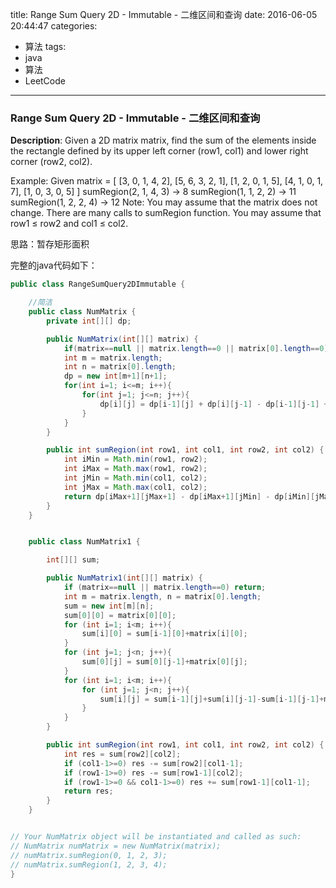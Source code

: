 




title: Range Sum Query 2D - Immutable - 二维区间和查询
date: 2016-06-05 20:44:47
categories: 
- 算法
tags: 
- java
- 算法
- LeetCode
<!--updated: 2016-06-05 21:40:47-->
---

### Range Sum Query 2D - Immutable - 二维区间和查询
**Description**: 
Given a 2D matrix matrix, find the sum of the elements inside the rectangle defined
 by its upper left corner (row1, col1) and lower right corner (row2, col2).

 Example: Given matrix = [
 [3, 0, 1, 4, 2],
 [5, 6, 3, 2, 1],
 [1, 2, 0, 1, 5],
 [4, 1, 0, 1, 7],
 [1, 0, 3, 0, 5]
 ]
 sumRegion(2, 1, 4, 3) -> 8
 sumRegion(1, 1, 2, 2) -> 11
 sumRegion(1, 2, 2, 4) -> 12
 Note:
 You may assume that the matrix does not change.
 There are many calls to sumRegion function.
 You may assume that row1 ≤ row2 and col1 ≤ col2.
 
思路：暂存矩形面积

完整的java代码如下：

```java
public class RangeSumQuery2DImmutable {

    //简洁
    public class NumMatrix {
        private int[][] dp;

        public NumMatrix(int[][] matrix) {
            if(matrix==null || matrix.length==0 || matrix[0].length==0) return;
            int m = matrix.length;
            int n = matrix[0].length;
            dp = new int[m+1][n+1];
            for(int i=1; i<=m; i++){
                for(int j=1; j<=n; j++){
                    dp[i][j] = dp[i-1][j] + dp[i][j-1] - dp[i-1][j-1] + matrix[i-1][j-1] ;
                }
            }
        }

        public int sumRegion(int row1, int col1, int row2, int col2) {
            int iMin = Math.min(row1, row2);
            int iMax = Math.max(row1, row2);
            int jMin = Math.min(col1, col2);
            int jMax = Math.max(col1, col2);
            return dp[iMax+1][jMax+1] - dp[iMax+1][jMin] - dp[iMin][jMax+1] + dp[iMin][jMin];
        }
    }


    public class NumMatrix1 {

        int[][] sum;

        public NumMatrix1(int[][] matrix) {
            if (matrix==null || matrix.length==0) return;
            int m = matrix.length, n = matrix[0].length;
            sum = new int[m][n];
            sum[0][0] = matrix[0][0];
            for (int i=1; i<m; i++){
                sum[i][0] = sum[i-1][0]+matrix[i][0];
            }
            for (int j=1; j<n; j++){
                sum[0][j] = sum[0][j-1]+matrix[0][j];
            }
            for (int i=1; i<m; i++){
                for (int j=1; j<n; j++){
                    sum[i][j] = sum[i-1][j]+sum[i][j-1]-sum[i-1][j-1]+matrix[i][j];
                }
            }
        }

        public int sumRegion(int row1, int col1, int row2, int col2) {
            int res = sum[row2][col2];
            if (col1-1>=0) res -= sum[row2][col1-1];
            if (row1-1>=0) res -= sum[row1-1][col2];
            if (row1-1>=0 && col1-1>=0) res += sum[row1-1][col1-1];
            return res;
        }
    }


// Your NumMatrix object will be instantiated and called as such:
// NumMatrix numMatrix = new NumMatrix(matrix);
// numMatrix.sumRegion(0, 1, 2, 3);
// numMatrix.sumRegion(1, 2, 3, 4);
}
```
